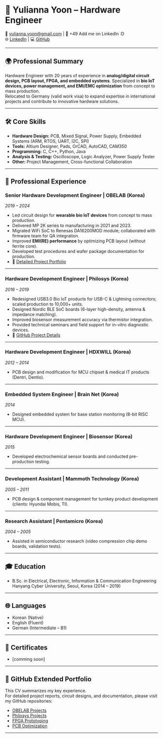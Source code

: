 # 📄 Yulianna Yoon – Hardware Engineer

📧 yulianna.yoon@gmail.com | 📱 +49 Add me on LinkedIn :D  
🌐 [LinkedIn](https://linkedin.com/in/yulianna-yoon-xmars369369) | 💻 [GitHub](https://github.com/YuliannaYoon)  

---

## 🌍 Professional Summary
Hardware Engineer with 20 years of experience in **analog/digital circuit design, PCB layout, FPGA, and embedded systems**. Specialized in **bio IoT devices, power management, and EMI/EMC optimization** from concept to mass production.  
Relocated to Germany (valid work visa) to expand expertise in international projects and contribute to innovative hardware solutions.  

---

## 🛠️ Core Skills
- **Hardware Design:** PCB, Mixed Signal, Power Supply, Embedded Systems (ARM, RTOS, UART, I2C, SPI)  
- **Tools:** Altium Designer, Pads, OrCAD, AutoCAD, CAM350  
- **Programming:** C, C++, Python, Java  
- **Analysis & Testing:** Oscilloscope, Logic Analyzer, Power Supply Tester  
- **Other:** Project Management, Cross-functional Collaboration  

---

## 💼 Professional Experience

### Senior Hardware Development Engineer | OBELAB (Korea)  
*2019 – 2024*  
- Led circuit design for **wearable bio IoT devices** from concept to mass production.  
- Delivered MP 2K series to manufacturing in 2021 and 2023.  
- Migrated WiFi SoC to Renesas DA16200MOD module; collaborated with firmware team for QA integration.  
- Improved **EMI(RE) performance** by optimizing PCB layout (without ferrite core).  
- Developed test procedures and wafer package documentation for production.  
- 🔗 [Detailed Project Portfolio](https://github.com/your-username/Obelab-Projects)  

---

### Hardware Development Engineer | Philosys (Korea)  
*2016 – 2019*  
- Redesigned USB3.0 Bio IoT products for USB-C & Lightning connectors; scaled production to 10,000+ units.  
- Designed Nordic BLE SoC boards (6-layer high-density, antenna & impedance matching).  
- Improved biosensor measurement accuracy via thermistor integration.  
- Provided technical seminars and field support for in-vitro diagnostic devices.  
- 🔗 [GitHub Project Details](https://github.com/your-username/Philosys-Projects)  

---

### Hardware Development Engineer | HDXWILL (Korea)  
*2012 – 2014*  
- PCB design and modification for MCU chipset & medical IT products (Dentri, Dentio).  

---

### Embedded System Engineer | Brain Net (Korea)  
*2014*  
- Designed embedded system for base station monitoring (8-bit RISC MCU).  

---

### Hardware Development Engineer | Biosensor (Korea)  
*2015*  
- Developed electrochemical sensor boards and conducted pre-production testing.  

---

### Development Assistant | Mammoth Technology (Korea)  
*2005 – 2011*  
- PCB design & component management for turnkey product development (clients: Hyundai Mobis, TI).  

---

### Research Assistant | Pentamicro (Korea)  
*2004 – 2005*  
- Assisted in semiconductor research (video compression chip demo boards, validation tests).  

---

## 🎓 Education
- B.Sc. in Electrical, Electronic, Information & Communication Engineering  
  Hanyang Cyber University, Seoul, Korea (2014 – 2019)  

---

## 🌐 Languages
- Korean (Native)  
- English (Fluent)  
- German (Intermediate – B1)  

---

## 📜 Certificates
- [comming soon]  

---

## 📂 GitHub Extended Portfolio
This CV summarizes my key experience.  
For detailed project reports, circuit designs, and documentation, please visit my GitHub repositories:

- [OBELAB Projects](https://github.com/your-username/Obelab-Projects)  
- [Philosys Projects](https://github.com/your-username/Philosys-Projects)  
- [FPGA Prototyping](https://github.com/your-username/FPGA-Prototyping)  
- [PCB Optimization](https://github.com/your-username/PCB-Optimization)  

---
